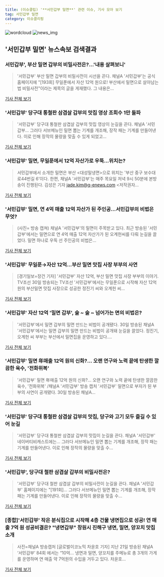 ```yaml
---
title: (이슈클립) '**서민갑부 밀면**' 관련 이슈, 기사 모아 보기
tag: 서민갑부 밀면
category: 이슈클리핑
---
```

![wordcloud](https://s3.ap-northeast-2.amazonaws.com/lyrics101-wordcloud/2018-09-02-1535850810.png)
![news_img](https://user-images.githubusercontent.com/42597476/44507050-1206f400-a6e4-11e8-8d98-7ffbfebb353f.png)
## **'**서민갑부 밀면**'** 뉴스속보 검색결과
### 서민갑부', 부산 밀면 갑부의 비밀사전은?…'내용 살펴보니'

>'서민갑부' 부산 밀면 갑부의 비밀사전이 시선을 끈다.   채널A '서민갑부'는 공식 홈페이지에 "[193회] 무일푼에서 자산 12억 원으로! 부산에서 밀면으로 살아남는 법 비밀사전"이라는 제목의 글을 게재했다.   그 내용은...

<a href="http://www.topstarnews.net/news/articleView.html?idxno=475093" target="_blank">기사 전체 보기</a>

### '서민갑부' 당구대 통철판 삼겹살 갑부의 맛집 영상 조회수 1만 돌파

>'서민갑부' 당구대 통철판 삼겹살 갑부의 맛집 영상이 눈길을 끈다.   채널A '서민갑부... 그러다 서브메뉴인 밀면 뽑는 기계를 개조해, 장작 패는 기계를 만들어낸다. 이로 인해 장작의 물량을 맞출 수 있게 되었고...

<a href="http://www.topstarnews.net/news/articleView.html?idxno=474931" target="_blank">기사 전체 보기</a>

### '서민갑부' 밀면, 무일푼에서 12억 자산가로 우뚝…위치는?

>서민갑부에서 소개한 밀면은 부산 <대성밀냉면>으로 위치는 '부산 중구 보수대로44번길 6'이다. 한편, 채널A '서민갑부'는 매주 목요일 저녁 9시 50분에 본방송이 진행된다. 김성은 기자 jade.kim@g-enews.com <저작권자...

<a href="http://www.g-enews.com/ko-kr/news/article/news_all/201808311648236184c4c55f9b3d_1/article.html" target="_blank">기사 전체 보기</a>

### '서민갑부' 밀면, 연 4억 매출 12억 자산가 된 주인공…서민갑부의 비법은 무엇?

>(사진= 방송 캡쳐) 채널A '서민갑부'의 밀면이 주목받고 있다. 최근 방송된 '서민갑부'에서는  밀면으로 연 4억 매출 12억 자산가가 된 오계헌씨를 다뤄 눈길을 끌었다. 밀면 하나로 우뚝 선 주인공의 비법은...

<a href="http://www.kns.tv/news/articleView.html?idxno=464782" target="_blank">기사 전체 보기</a>

### '서민갑부' 무일푼→자산 12억…부산 밀면 맛집 사장 부부의 사연

>[경기일보=장건 기자] '서민갑부' 자산 12억, 부산 밀면 맛집 사장 부부의 이야기. TV조선 30일 방송되는 TV조선 '서민갑부'에서는 무일푼으로 시작해 자산 12억 원의 부산밀면 맛집 사장으로 성공한 정진기 씨와 오계헌 씨...

<a href="http://www.kyeonggi.com/?mod=news&act=articleView&idxno=1514342" target="_blank">기사 전체 보기</a>

### '서민갑부' 자산 12억 '밀면 갑부', 술 ~ 술 ~ 넘어가는 면의 비법은?

>'서민갑부'에서 밀면 갑부의 밀면 만드는 비법이 공개됐다. 30일 방송된 채널A '서민갑부'에서는 밀면 갑부의 밀면 만드는 비법이 공개돼 눈길을 끌었다. 정진기, 오계헌 씨 부부는 부산에서 밀면집을 운영하고 있다....

<a href="http://www.topstarnews.net/news/articleView.html?idxno=474065" target="_blank">기사 전체 보기</a>

### '서민갑부' 밀면 年매출 12억 원의 신화?… 오랜 연구와 노력 끝에 탄생한 깔끔한 육수, '전화위복'

>'서민갑부' 밀면 年매출 12억 원의 신화?… 오랜 연구와 노력 끝에 탄생한 깔끔한 육수, '전화위복' /채널A '서민갑부' 방송 캡처  '서민갑부' 밀면으로 부자가 된 부부의 사연이 공개됐다.   30일 방송된 채널A...

<a href="http://www.kyeongin.com/main/view.php?key=20180830002244507" target="_blank">기사 전체 보기</a>

### '서민갑부' 당구대 통철판 삼겹살 갑부의 맛집, 당구와 고기 모두 즐길 수 있어 눈길

>'서민갑부' 당구대 통철판 삼겹살 갑부의 맛집이 눈길을 끈다.   채널A '서민갑부' 네이버티비캐스트에는... 그러다 서브메뉴인 밀면 뽑는 기계를 개조해, 장작 패는 기계를 만들어낸다. 이로 인해 장작의 물량을 맞출 수...

<a href="http://www.topstarnews.net/news/articleView.html?idxno=470760" target="_blank">기사 전체 보기</a>

### '서민갑부', 당구대 철판 삼겹살 갑부의 비밀사전은?

>'서민갑부' 당구대 철판 삼겹살 갑부의 비밀사전이 눈길을 끈다.   채널A '서민갑부' 홈페이지에는 "[191회]... 그러다 서브메뉴인 밀면 뽑는 기계를 개조해, 장작 패는 기계를 만들어낸다. 이로 인해 장작의 물량을 맞출 수...

<a href="http://www.topstarnews.net/news/articleView.html?idxno=466419" target="_blank">기사 전체 보기</a>

### [종합]'서민갑부' 작은 분식집으로 시작해 4층 건물 냉면집으로 성공! 연 매출 7억 원 성공비결은? "냉면갑부" 창원시 진해구 냉면, 밀면, 양꼬치 맛집 소개

>사진=채널A 방송캡처 [글로벌이코노믹 차윤호 기자] 지난 21일 방송된 채널A ‘서민갑부’ 84회 에서는 “10억... 냉면과 밀면, 양꼬치를 주메뉴로 총 3개의 가게를 운영하며 연 매출 약 7억원의 수입을 거두고 있다. 차윤호...

<a href="http://www.g-enews.com/ko-kr/news/article/news_all/201607291333505971251_1/article.html" target="_blank">기사 전체 보기</a>


